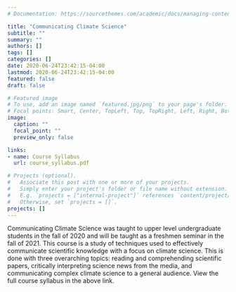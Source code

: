 ```yaml
---
# Documentation: https://sourcethemes.com/academic/docs/managing-content/

title: "Communicating Climate Science"
subtitle: ""
summary: ""
authors: []
tags: []
categories: []
date: 2020-06-24T23:42:15-04:00
lastmod: 2020-06-24T23:42:15-04:00
featured: false
draft: false

# Featured image
# To use, add an image named `featured.jpg/png` to your page's folder.
# Focal points: Smart, Center, TopLeft, Top, TopRight, Left, Right, BottomLeft, Bottom, BottomRight.
image:
  caption: ""
  focal_point: ""
  preview_only: false

links:
- name: Course Syllabus
  url: course_syllabus.pdf

# Projects (optional).
#   Associate this post with one or more of your projects.
#   Simply enter your project's folder or file name without extension.
#   E.g. `projects = ["internal-project"]` references `content/project/deep-learning/index.md`.
#   Otherwise, set `projects = []`.
projects: []
---
```


Communicating Climate Science was taught to upper level undergraduate students in the fall of 2020 and will be taught as a freshmen seminar in the fall of 2021. This course is a study of techniques used to effectively communicate scientific knowledge with a focus on climate science. This is done with three overarching topics: reading and comprehending scientific papers, critically interpreting science news from the media, and communicating complex climate science to a general audience. View the full course syllabus in the above link.

